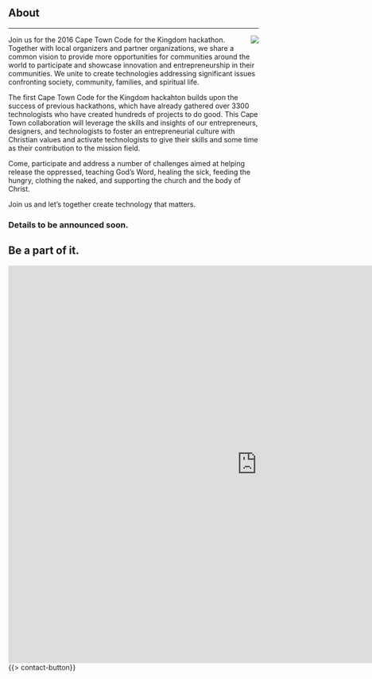 ﻿## About
---
<img src="{{assets}}/images/earth.jpg" style="float:right"/>

Join us for the 2016 Cape Town Code for the Kingdom hackathon. Together with local organizers and partner organizations, we share a common vision to provide more opportunities for communities around the world to participate and showcase innovation and entrepreneurship in their communities. We unite to create technologies addressing significant issues confronting society, community, families, and spiritual life.

The first Cape Town Code for the Kingdom hackahton builds upon the success of previous hackathons, which have already gathered over 3300 technologists who have created hundreds of projects to do good. This Cape Town collaboration will leverage the skills and insights of our entrepreneurs, designers, and technologists to foster an entrepreneurial culture with Christian values and activate technologists to give their skills and some time as their contribution to the mission field.

Come, participate and address a number of challenges aimed at helping release the oppressed, teaching God’s Word, healing the sick, feeding the hungry, clothing the naked, and supporting the church and the body of Christ. 

Join us and let’s together create technology that matters.

### Details to be announced soon. 

## Be a part of it.


<iframe src="https://docs.google.com/forms/d/1ze2dnY4dMiQFRlGVn2Ejokfx-49kPuilW3W-lI61xfA/viewform?embedded=true" width="1000" height="800" frameborder="0" marginheight="0" marginwidth="0">Loading...</iframe>
{{> contact-button}}
